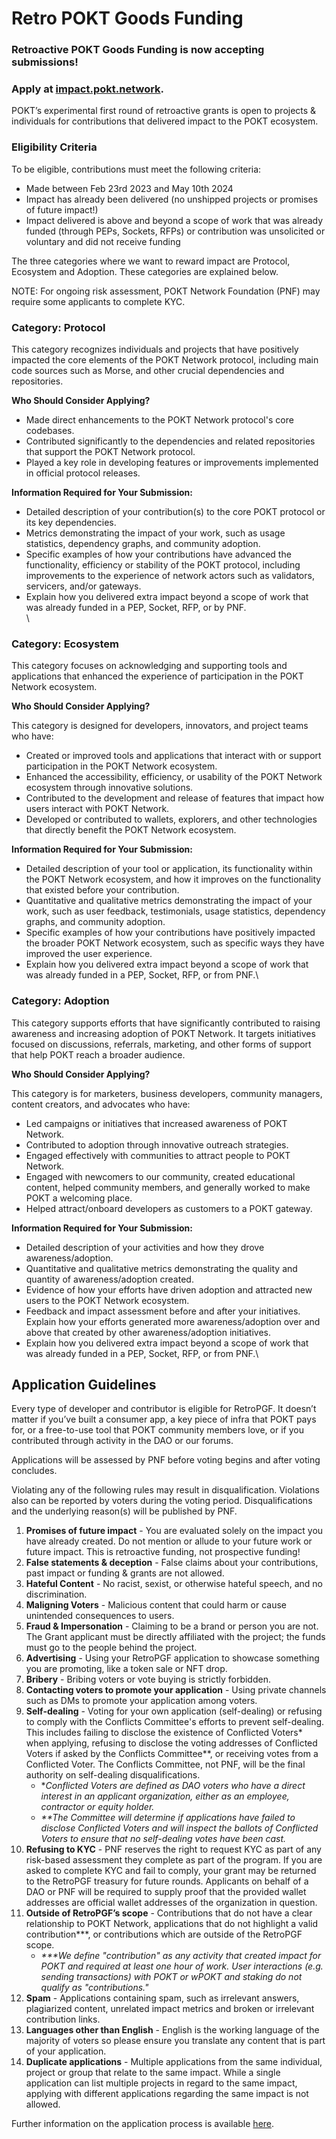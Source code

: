 # Retro POKT Goods Funding

### Retroactive POKT Goods Funding is now accepting submissions!

### Apply at [impact.pokt.network](https://impact.pokt.network/).



POKT’s experimental first round of retroactive grants is open to projects & individuals for contributions that delivered impact to the POKT ecosystem.

### Eligibility Criteria&#x20;

To be eligible, contributions must meet the following criteria:

* Made between Feb 23rd 2023 and May 10th 2024
* Impact has already been delivered (no unshipped projects or promises of future impact!)
* Impact delivered is above and beyond a scope of work that was already funded (through PEPs, Sockets, RFPs) or contribution was unsolicited or voluntary and did not receive funding

The three categories where we want to reward impact are Protocol, Ecosystem and Adoption. These categories are explained below.

NOTE: For ongoing risk assessment, POKT Network Foundation (PNF) may require some applicants to complete KYC.

### Category: Protocol&#x20;

This category recognizes individuals and projects that have positively impacted the core elements of the POKT Network protocol, including main code sources such as Morse, and other crucial dependencies and repositories.

**Who Should Consider Applying?**

* Made direct enhancements to the POKT Network protocol's core codebases.
* Contributed significantly to the dependencies and related repositories that support the POKT Network protocol.
* Played a key role in developing features or improvements implemented in official protocol releases.

**Information Required for Your Submission:**

* Detailed description of your contribution(s) to the core POKT protocol or its key dependencies.
* Metrics demonstrating the impact of your work, such as usage statistics, dependency graphs, and community adoption.
* Specific examples of how your contributions have advanced the functionality, efficiency or stability of the POKT protocol, including improvements to the experience of network actors such as validators, servicers, and/or gateways.
* Explain how you delivered extra impact beyond a scope of work that was already funded in a PEP, Socket, RFP, or by PNF.\
  \


### Category: Ecosystem

This category focuses on acknowledging and supporting tools and applications that enhanced the experience of participation in the POKT Network ecosystem.&#x20;

**Who Should Consider Applying?**

This category is designed for developers, innovators, and project teams who have:

* Created or improved tools and applications that interact with or support participation in the POKT Network ecosystem.
* Enhanced the accessibility, efficiency, or usability of the POKT Network ecosystem through innovative solutions.
* Contributed to the development and release of features that impact how users interact with POKT Network.
* Developed or contributed to wallets, explorers, and other technologies that directly benefit the POKT Network ecosystem.

**Information Required for Your Submission:**

* Detailed description of your tool or application, its functionality within the POKT Network ecosystem, and how it improves on the functionality that existed before your contribution.
* Quantitative and qualitative metrics demonstrating the impact of your work, such as user feedback, testimonials, usage statistics, dependency graphs, and community adoption.
* Specific examples of how your contributions have positively impacted the broader POKT Network ecosystem, such as specific ways they have improved the user experience.
* Explain how you delivered extra impact beyond a scope of work that was already funded in a PEP, Socket, RFP, or from PNF.\


### Category: Adoption&#x20;

This category supports efforts that have significantly contributed to raising awareness and increasing adoption of POKT Network. It targets initiatives focused on discussions, referrals, marketing, and other forms of support that help POKT reach a broader audience.

**Who Should Consider Applying?**&#x20;

This category is for marketers, business developers, community managers, content creators, and advocates who have:

* Led campaigns or initiatives that increased awareness of POKT Network.
* Contributed to adoption through innovative outreach strategies.
* Engaged effectively with communities to attract people to POKT Network.
* Engaged with newcomers to our community, created educational content, helped community members, and generally worked to make POKT a welcoming place.
* Helped attract/onboard developers as customers to a POKT gateway.

**Information Required for Your Submission:**

* Detailed description of your activities and how they drove awareness/adoption.
* Quantitative and qualitative metrics demonstrating the quality and quantity of awareness/adoption created.
* Evidence of how your efforts have driven adoption and attracted new users to the POKT Network ecosystem.
* Feedback and impact assessment before and after your initiatives. Explain how your efforts generated more awareness/adoption over and above that created by other awareness/adoption initiatives.
* Explain how you delivered extra impact beyond a scope of work that was already funded in a PEP, Socket, RFP, or from PNF.\


## Application Guidelines

Every type of developer and contributor is eligible for RetroPGF. It doesn’t matter if you’ve built a consumer app, a key piece of infra that POKT pays for, or a free-to-use tool that POKT community members love, or if you contributed through activity in the DAO or our forums.&#x20;

Applications will be assessed by PNF before voting begins and after voting concludes.&#x20;

Violating any of the following rules may result in disqualification. Violations also can be reported by voters during the voting period. Disqualifications and the underlying reason(s) will be published by PNF.

1. **Promises of future impact** - You are evaluated solely on the impact you have already created. Do not mention or allude to your future work or future impact. This is retroactive funding, not prospective funding!
2. **False statements & deception** - False claims about your contributions, past impact or funding & grants are not allowed.
3. **Hateful Content** - No racist, sexist, or otherwise hateful speech, and no discrimination.
4. **Maligning Voters** - Malicious content that could harm or cause unintended consequences to users.
5. **Fraud & Impersonation** - Claiming to be a brand or person you are not. The Grant applicant must be directly affiliated with the project; the funds must go to the people behind the project.
6. **Advertising** - Using your RetroPGF application to showcase something you are promoting, like a token sale or NFT drop.
7. **Bribery** - Bribing voters or vote buying is strictly forbidden.
8. **Contacting voters to promote your application** - Using private channels such as DMs to promote your application among voters.
9. **Self-dealing** - Voting for your own application (self-dealing) or refusing to comply with the Conflicts Committee's efforts to prevent self-dealing. This includes failing to disclose the existence of Conflicted Voters\* when applying, refusing to disclose the voting addresses of Conflicted Voters if asked by the Conflicts Committee\*\*, or receiving votes from a Conflicted Voter. The Conflicts Committee, not PNF, will be the final authority on self-dealing disqualifications.
   * \*_Conflicted Voters are defined as DAO voters who have a direct interest in an applicant organization, either as an employee, contractor or equity holder._
   * _\*\*The Committee will determine if applications have failed to disclose Conflicted Voters and will inspect the ballots of Conflicted Voters to ensure that no self-dealing votes have been cast._
10. **Refusing to KYC** - PNF reserves the right to request KYC as part of any risk-based assessment they complete as part of the program. If you are asked to complete KYC and fail to comply, your grant may be returned to the RetroPGF treasury for future rounds. Applicants on behalf of a DAO or PNF will be required to supply proof that the provided wallet addresses are official wallet addresses of the organization in question.
11. **Outside of RetroPGF’s scope** - Contributions that do not have a clear relationship to POKT Network, applications that do not highlight a valid contribution\*\*\*, or contributions which are outside of the RetroPGF scope.
    * _\*\*\*We define "contribution" as any activity that created impact for POKT and required at least one hour of work. User interactions (e.g. sending transactions) with POKT or wPOKT and staking do not qualify as "contributions."_
12. **Spam** - Applications containing spam, such as irrelevant answers, plagiarized content, unrelated impact metrics and broken or irrelevant contribution links.&#x20;
13. **Languages other than English** - English is the working language of the majority of voters so please ensure you translate any content that is part of your application.
14. **Duplicate applications** - Multiple applications from the same individual, project or group that relate to the same impact. While a single application can list multiple projects in regard to the same impact, applying with different applications regarding the same impact is not allowed.

Further information on the application process is available [here](application-process.md).
